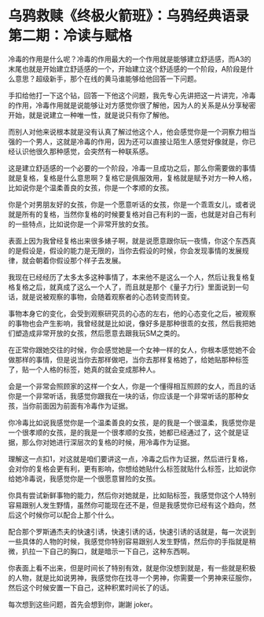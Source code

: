 # 乌鸦救赎《终极火箭班》：乌鸦经典语录第二期：冷读与赋格

冷毒的作用是什么呢？冷毒的作用最大的一个作用就是能够建立舒适感，而A3的末尾也就是开始建立舒适感的一个，开始建立这个舒适感的一个阶段，A阶段是什么意思？超级新手，那个在线的黄马谁能够给他回答一下问题。

手扣给他打一下这个钻，回答一下他这个问题，我先专心先讲把这一片讲完，冷毒的作用，冷毒作用就是说能够让对方感觉你很了解他，因为人的关系是从分享秘密开始，就是说建立一种唯一性，就是说只有你了解他。

而别人对他来说根本就是没有认真了解过他这个人，他会感觉你是一个洞察力相当强的一个男人，这就是冷毒的作用，因为还可以直接让陌生人感觉好像就是，你已经认识他很久那种感觉，会突然有一种联系感。

这是建立舒适感的一个必要的一个阶段，冷毒一旦成功之后，那么你需要做的事情就是复格，复格是什么意思啊？复格它是佩服效用，复格就是赋予对方一种人格，比如说你是个温柔善良的女孩，你是一个孝顺的女孩。

你是个对男朋友好的女孩，你是一个愿意听话的女孩，你是一个乖乖女儿，或者说就是所有的复格，当然你复格的时候要复格对自己有利的一面，也就是对自己有利的一些特点，比如说你是一个非常开放的女孩。

表面上因为我曾经复格出来很多婊子啊，就是说愿意跟你玩一夜情，你这个东西真的是假设是，假设的能力是无限的，当你去假设的时候，你会发现事情的发展规律，就会朝着你假设那个样子去发展。

我现在已经经历了太多太多这种事情了，本来他不是这么一个人，然后让我复格复格复格之后，就真成了这么一个人了，而且就是那个《量子力行》里面说到一句话，就是说被观察的事物，会随着观察者的心态转变而转变。

事物本身它的变化，会受到观察研究员的心态的左右，他的心态变化之后，被观察的事物也会产生影响，我曾经就是比如说，像好多是那种很乖的女孩，然后我把她们塑造成非常开放的女孩，然后愿意去跟我玩SM之类的。

在正常你跟她交往的时候，你会感觉她是一个女神一样的女人，你根本感觉她不会做那样的事情，但是说当你去那样做吧，当你去那样复格她了，给她贴那种标签了，贴一个人格的标签，她真的就会变成那种人。

会是一个非常会照顾家的这样一个女人，你是一个懂得相互照顾的女人，而且的话你是一个非常听话，我感觉你跟我在一块的话，你应该是一个非常听话的那种女孩，当你前面因为前面有冷毒作为证据。

你冷毒比如说我感觉你是一个温柔善良的女孩，是的我是一个很温柔，我感觉你是一个很孝顺的女孩，是的我是一个很孝顺的女孩，她都已经通过了，这个就是证据，那么你对她进行深层次的复格的时候，用冷毒作为证据。

理解这一点扣1，对这就是咱们要讲这一点，冷毒之后作为证据，然后进行复格，会对你的复格会更有利，更有影响，你想给她贴什么标签就贴什么标签，比如说你给她冷毒说，我感觉你是一个很愿意冒险的女孩。

你具有尝试新鲜事物的能力，然后你对她就是，比如贴标签，我感觉你这个人特别容易跟别人发生野情，虽然你可能现在还不是，但是我感觉你已经有这个趋向，然后这个时候你可以配合上那个什么。

配合那个罗斯通杰夫的快速引诱，快速引诱的话，快速引诱的话就是，每一次说到一些具体的人物的时候，我感觉你特别容易跟别人发生野情，然后你的手指就是稍微，扒拉一下自己的胸口，就是暗示一下自己，这种东西啊。

你表面上看不出来，但是时间长了特别有效，就是你没想到就是，有一些就是积极的人物，就是比如说男神，我感觉你在找寻一个男神，你需要一个男神来征服你，然后这个时候安置一下自己，这种积累时间长了的话。

每次想到这些问题，首先会想到你，謝謝 joker。